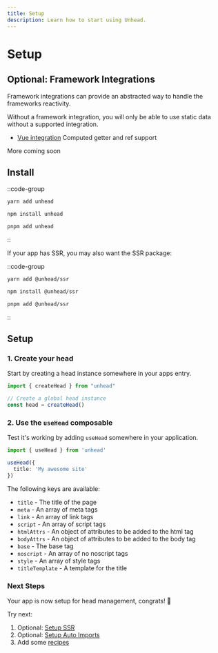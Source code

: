 ```yaml
---
title: Setup
description: Learn how to start using Unhead.
---
```


# Setup

## Optional: Framework Integrations

Framework integrations can provide an abstracted way to handle the frameworks reactivity.

Without a framework integration, you will only be able to use static data without a supported integration.

- [Vue integration](/integrations/vue/setup) Computed getter and ref support

More coming soon


## Install

::code-group

```bash [yarn]
yarn add unhead
```

```bash [npm]
npm install unhead
```

```bash [pnpm]
pnpm add unhead
```

::

If your app has SSR, you may also want the SSR package:

::code-group

```bash [yarn]
yarn add @unhead/ssr
```

```bash [npm]
npm install @unhead/ssr
```

```bash [pnpm]
pnpm add @unhead/ssr
```

::

## Setup

### 1. Create your head

Start by creating a head instance somewhere in your apps entry.

```ts [main.ts]
import { createHead } from "unhead"

// Create a global head instance
const head = createHead()
```

### 2. Use the `useHead` composable

Test it's working by adding `useHead` somewhere in your application.

```ts
import { useHead } from 'unhead'

useHead({
  title: 'My awesome site'
})
```

The following keys are available:

- `title` - The title of the page
- `meta` - An array of meta tags
- `link` - An array of link tags
- `script` - An array of script tags
- `htmlAttrs` - An object of attributes to be added to the html tag
- `bodyAttrs` - An object of attributes to be added to the body tag
- `base` - The base tag
- `noscript` - An array of no noscript tags
- `style` - An array of style tags
- `titleTemplate` - A template for the title


### Next Steps

Your app is now setup for head management, congrats! 🎉

Try next:
1. Optional: [Setup SSR](/guide/getting-started/ssr)
2. Optional: [Setup Auto Imports](/guide/getting-started/auto-imports)
3. Add some [recipes](/guide/recipes)
